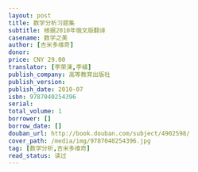 ```yaml
---
layout: post
title: 数学分析习题集
subtitle: 根据2010年俄文版翻译
casename: 数学之美
author: [吉米多维奇]
donor:
price: CNY 29.00
translator: [李荣涷,李植]
publish_company: 高等教育出版社
publish_version:
publish_date: 2010-07
isbn: 9787040254396
serial:
total_volume: 1
borrower: []
borrow_date: []
douban_url: http://book.douban.com/subject/4902598/
cover_path: /media/img/9787040254396.jpg
tag: [数学分析,吉米多维奇]
read_status: 读过
---
```

